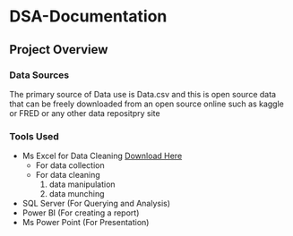  # DSA-Documentation

 ## Project Overview

 ### Data Sources
 The primary source of Data use is Data.csv and this is open source data that can be freely downloaded from an open source online such as kaggle or FRED or any other data repositpry site

 ### Tools Used 
 - Ms Excel for Data Cleaning [Download Here](http:/microsoft.com)
     - For data collection
     - For data cleaning
         1. data manipulation
         2. data munching
 - SQL Server (For Querying and Analysis)
 - Power BI (For creating a report)
 - Ms Power Point (For Presentation)
 
